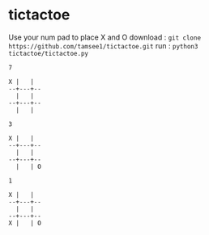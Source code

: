# tictactoe
Use your num pad to place X and O
download : ```git clone https://github.com/tamsee1/tictactoe.git```
run : ```python3 tictactoe/tictactoe.py``` 

``` 
7

X |   |  
--+---+--
  |   |  
--+---+--
  |   |  

3

X |   |  
--+---+--
  |   |  
--+---+--
  |   | O

1

X |   |  
--+---+--
  |   |  
--+---+--
X |   | O

```
